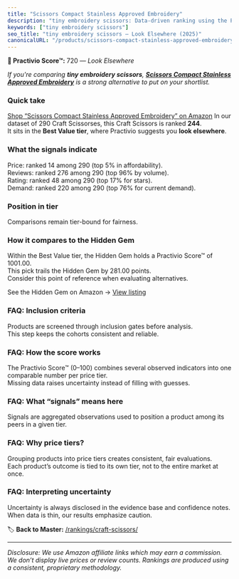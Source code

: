 ```yaml
---
title: "Scissors Compact Stainless Approved Embroidery"
description: "tiny embroidery scissors: Data-driven ranking using the Practivio Score™. Positioned by quality, value, demand, findability, momentum."
keywords: ["tiny embroidery scissors"]
seo_title: "tiny embroidery scissors — Look Elsewhere (2025)"
canonicalURL: "/products/scissors-compact-stainless-approved-embroidery-B0F8QKX82V/"
---
```


**🚫 Practivio Score™:** 720 — _Look Elsewhere_


*If you're comparing **tiny embroidery scissors**, **[Scissors Compact Stainless Approved Embroidery](https://www.amazon.com/dp/B0F8QKX82V?tag=practivio-20)** is a strong alternative to put on your shortlist.*
### Quick take
[Shop “Scissors Compact Stainless Approved Embroidery” on Amazon](https://www.amazon.com/dp/B0F8QKX82V?tag=practivio-20)
In our dataset of 290 Craft Scissorses, this Craft Scissors is ranked **244**.  
It sits in the **Best Value tier**, where Practivio suggests you **look elsewhere**.

### What the signals indicate
Price: ranked 14 among 290 (top 5% in affordability).  
Reviews: ranked 276 among 290 (top 96% by volume).  
Rating: ranked 48 among 290 (top 17% for stars).  
Demand: ranked 220 among 290 (top 76% for current demand).

### Position in tier
Comparisons remain tier-bound for fairness.

### How it compares to the Hidden Gem
Within the Best Value tier, the Hidden Gem holds a Practivio Score™ of 1001.00.  
This pick trails the Hidden Gem by 281.00 points.  
Consider this point of reference when evaluating alternatives.  

See the Hidden Gem on Amazon → [View listing](https://www.amazon.com/dp/B01BRGUAT6?tag=practivio-20)

### FAQ: Inclusion criteria
Products are screened through inclusion gates before analysis.  
This step keeps the cohorts consistent and reliable.

### FAQ: How the score works
The Practivio Score™ (0–100) combines several observed indicators into one comparable number per price tier.  
Missing data raises uncertainty instead of filling with guesses.

### FAQ: What “signals” means here
Signals are aggregated observations used to position a product among its peers in a given tier.

### FAQ: Why price tiers?
Grouping products into price tiers creates consistent, fair evaluations.  
Each product’s outcome is tied to its own tier, not to the entire market at once.

### FAQ: Interpreting uncertainty
Uncertainty is always disclosed in the evidence base and confidence notes.  
When data is thin, our results emphasize caution.


🏷️ **Back to Master:** [/rankings/craft-scissors/](/rankings/craft-scissors/)

---
_Disclosure: We use Amazon affiliate links which may earn a commission. We don’t display live prices or review counts. Rankings are produced using a consistent, proprietary methodology._
